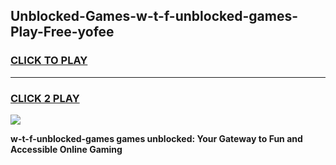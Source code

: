 
## Unblocked-Games-w-t-f-unblocked-games-Play-Free-yofee
<h3>
<a href="https://premium76.site?title=w-t-f-unblocked-games&ref=20A">CLICK TO PLAY</a></h3>
<hr>

<h3>
<a href="https://premium76.site?title=w-t-f-unblocked-games&ref=20A">CLICK 2 PLAY</a>
  
</h3>

<a href="https://premium76.site?title=w-t-f-unblocked-games&ref=20A"><img src="https://clearcache.store/games.png"></a>


**w-t-f-unblocked-games games unblocked: Your Gateway to Fun and Accessible Online Gaming**
